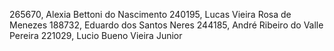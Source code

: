 265670, Alexia Bettoni do Nascimento
240195, Lucas Vieira Rosa de Menezes
188732, Eduardo dos Santos Neres
244185, André Ribeiro do Valle Pereira
221029, Lucio Bueno Vieira Junior

